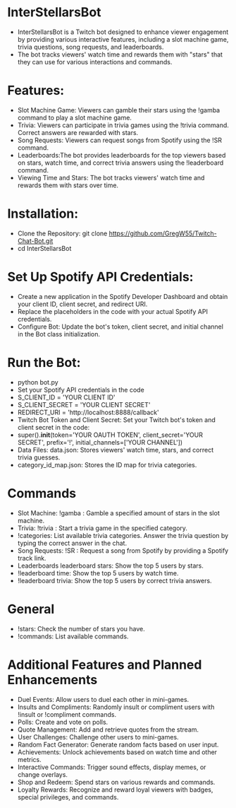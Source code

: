 # InterStellarsBot
- InterStellarsBot is a Twitch bot designed to enhance viewer engagement by providing various interactive features, including a slot machine game, trivia questions, song requests, and leaderboards.
-  The bot tracks viewers' watch time and rewards them with "stars" that they can use for various interactions and commands.

# Features:
- Slot Machine Game: Viewers can gamble their stars using the !gamba command to play a slot machine game.
- Trivia: Viewers can participate in trivia games using the !trivia command. Correct answers are rewarded with stars.
- Song Requests: Viewers can request songs from Spotify using the !SR command.
- Leaderboards:The bot provides leaderboards for the top viewers based on stars, watch time, and correct trivia answers using the !leaderboard command.
- Viewing Time and Stars: The bot tracks viewers' watch time and rewards them with stars over time.

# Installation:
- Clone the Repository: git clone https://github.com/GregW55/Twitch-Chat-Bot.git
- cd InterStellarsBot

# Set Up Spotify API Credentials:
- Create a new application in the Spotify Developer Dashboard and obtain your client ID, client secret, and redirect URI.
-  Replace the placeholders in the code with your actual Spotify API credentials.
-  Configure Bot: Update the bot's token, client secret, and initial channel in the Bot class initialization.

# Run the Bot:
- python bot.py
- Set your Spotify API credentials in the code
- S_CLIENT_ID = 'YOUR CLIENT ID'
- S_CLIENT_SECRET = 'YOUR CLIENT SECRET'
- REDIRECT_URI = 'http://localhost:8888/callback'
- Twitch Bot Token and Client Secret: Set your Twitch bot's token and client secret in the code:
- super().__init__(token='YOUR OAUTH TOKEN', client_secret='YOUR SECRET', prefix='!', initial_channels=['YOUR CHANNEL'])
- Data Files: data.json: Stores viewers' watch time, stars, and correct trivia guesses.
- category_id_map.json: Stores the ID map for trivia categories.

# Commands
- Slot Machine: !gamba <amount>: Gamble a specified amount of stars in the slot machine.
- Trivia:  !trivia <category>: Start a trivia game in the specified category.
- !categories: List available trivia categories. Answer the trivia question by typing the correct answer in the chat.
- Song Requests: !SR <Spotify link>: Request a song from Spotify by providing a Spotify track link.
- Leaderboards leaderboard stars: Show the top 5 users by stars.
- !leaderboard time: Show the top 5 users by watch time.
- !leaderboard trivia: Show the top 5 users by correct trivia answers.

# General
- !stars: Check the number of stars you have.
- !commands: List available commands.

# Additional Features and Planned Enhancements
- Duel Events: Allow users to duel each other in mini-games.
- Insults and Compliments: Randomly insult or compliment users with !insult or !compliment commands.
- Polls: Create and vote on polls.
- Quote Management: Add and retrieve quotes from the stream.
- User Challenges: Challenge other users to mini-games.
- Random Fact Generator: Generate random facts based on user input.
- Achievements: Unlock achievements based on watch time and other metrics.
- Interactive Commands: Trigger sound effects, display memes, or change overlays.
- Shop and Redeem: Spend stars on various rewards and commands.
- Loyalty Rewards: Recognize and reward loyal viewers with badges, special privileges, and commands.

